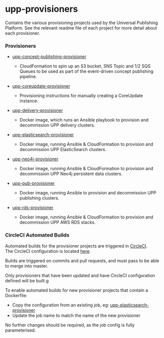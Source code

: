 # upp-provisioners
Contains the various provisioning projects used by the Universal Publishing Platform.
See the relevant readme file of each project for more detail about each provisioner.

### Provisioners

- [upp-concept-publishing-provisioner](https://github.com/Financial-Times/upp-provisioners/tree/master/upp-concept-publishing-provisioner)
    - CloudFormation to spin up an S3 bucket, SNS Topic and 1/2 SQS Queues to be used as part of the event-driven concept publishing pipeline.  

-  [upp-coreupdate-provisioner](https://github.com/Financial-Times/upp-provisioners/tree/master/upp-coreupdate-provisioner)
    - Provisioning instructions for manually creating a CoreUpdate instance.

- [upp-delivery-provisioner](https://github.com/Financial-Times/upp-provisioners/tree/master/upp-delivery-provisioner)
    - Docker image, which runs an Ansible playbook to provision and decommission UPP delivery clusters.

- [upp-elasticsearch-provisioner](https://github.com/Financial-Times/upp-provisioners/tree/master/upp-elasticsearch-provisioner)
    - Docker image, running Ansible & CloudFormation to provision and decommission UPP ElasticSearch clusters.

- [upp-neo4j-provisioner](https://github.com/Financial-Times/upp-provisioners/tree/master/upp-neo4j-provisioner)
    - Docker image, running Ansible & CloudFormation to provision and decommission UPP Neo4j persistent data clusters.

- [upp-pub-provisioner](https://github.com/Financial-Times/upp-provisioners/tree/master/upp-pub-provisioner)
    - Docker image, running Ansible to provision and decommission UPP publishing clusters.

- [upp-rds-provisioner](https://github.com/Financial-Times/upp-provisioners/tree/master/upp-rds-provisioner)
    - Docker image, running Ansible & CloudFormation to provision and decommission UPP AWS RDS stacks.

### CircleCI Automated Builds

Automated builds for the provisioner projects are triggered in [CircleCI](https://circleci.com/gh/Financial-Times/upp-provisioners/).  
The CircleCI configuration is located [here](https://github.com/Financial-Times/upp-provisioners/blob/master/.circleci/config.yml).

Builds are triggered on commits and pull requests, and must pass to be able to merge into master.

Only provisioners that have been updated and have CircleCI configuration defined will be built.g

To enable automated builds for new provisioner projects that contain a Dockerfile:

- Copy the configuration from an existing job, eg: [upp-elasticsearch-provisioner](https://github.com/Financial-Times/upp-provisioners/blob/master/.circleci/config.yml#L108-L152)
- Update the job name to match the name of the new provisioner

No further changes should be required, as the job config is fully parameterised.